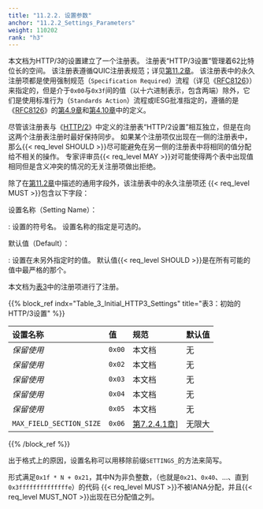 ```yaml
---
title: "11.2.2. 设置参数"
anchor: "11.2.2_Settings_Parameters"
weight: 110202
rank: "h3"
---
```


本文档为HTTP/3的设置建立了一个注册表。
注册表“HTTP/3设置”管理着62比特位长的空间。
该注册表遵循QUIC注册表规范；详见[第11.2章]()。
该注册表中的永久注册项都是使用强制规范（`Specification Required`）流程（详见《[RFC8126]()》）来指定的，但是介于`0x00`与`0x3f`间的值（以十六进制表示，包含两端）除外，它们是使用标准行为（`Standards Action`）流程或IESG批准指定的，遵循的是《[RFC8126]()》的[第4.9章]()和[第4.10章]()中的定义。

尽管该注册表与《[HTTP/2]()》中定义的注册表“HTTP/2设置”相互独立，但是在向这两个注册表注册时最好保持同步。
如果某个注册项仅出现在一侧的注册表中，那么{{< req_level SHOULD >}}尽可能避免在另一侧的注册表中将相同的值分配给不相关的操作。
专家评审员{{< req_level MAY >}}对可能使得两个表中出现值相同但是含义冲突的情况的无关注册项做出拒绝。

除了在[第11.2章]()中描述的通用字段外，该注册表中的永久注册项还 {{< req_level MUST >}}包含以下字段：

设置名称（Setting Name）：

:   设置的符号名。
设置名称的指定是可选的。

默认值（Default）：

:   设置在未另外指定时的值。
默认值{{< req_level SHOULD >}}是在所有可能的值中最严格的那个。

本文档为[表3]()中的注册项进行了注册。

{{% block_ref
indx="Table_3_Initial_HTTP3_Settings"
title="表3：初始的HTTP/3设置" %}}

| 设置名称                     | 值      | 规范             | 默认值 |
|:-------------------------|:-------|:---------------|:----|
| *保留使用*                   | `0x00` | 本文档            | 无   |
| *保留使用*                   | `0x02` | 本文档            | 无   |
| *保留使用*                   | `0x03` | 本文档            | 无   |
| *保留使用*                   | `0x04` | 本文档            | 无   |
| *保留使用*                   | `0x05` | 本文档            | 无   |
| `MAX_FIELD_SECTION_SIZE` | `0x06` | [第7.2.4.1章]()] | 无限大 |

{{% /block_ref %}}

出于格式上的原因，设置名称可以用移除前缀`SETTINGS_`的方法来简写。

形式满足`0x1f * N + 0x21`，其中N为非负整数，（也就是`0x21`、`0x40`、...、直到`0x3ffffffffffffffe`）的代码 {{< req_level MUST >}}不被IANA分配，并且{{< req_level MUST_NOT >}}出现在已分配值之列。
